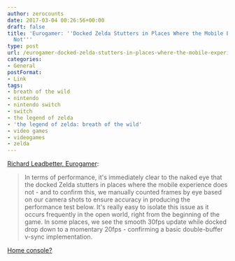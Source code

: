 ```yaml
---
author: zerocounts
date: 2017-03-04 00:26:56+00:00
draft: false
title: 'Eurogamer: ''Docked Zelda Stutters in Places Where the Mobile Experience Does
  Not'''
type: post
url: /eurogamer-docked-zelda-stutters-in-places-where-the-mobile-experience-does-not/
categories:
- General
postFormat:
- Link
tags:
- breath of the wild
- nintendo
- nintendo switch
- switch
- the legend of zelda
- 'the legend of zelda: breath of the wild'
- video games
- videogames
- zelda
---
```


[Richard Leadbetter, Eurogamer](http://www.eurogamer.net/articles/digitalfoundry-2017-the-legend-of-zelda-breath-of-the-wild-face-off):


<blockquote>In terms of performance, it's immediately clear to the naked eye that the docked Zelda stutters in places where the mobile experience does not - and to confirm this, we manually counted frames by eye based on our camera shots to ensure accuracy in producing the performance test below. It's really easy to isolate this issue as it occurs frequently in the open world, right from the beginning of the game. In some places, we see the smooth 30fps update while docked drop down to a momentary 20fps - confirming a basic double-buffer v-sync implementation.</blockquote>


[Home console?](https://www.zerocounts.net/2017/01/15/the-switch-is-a-home-console-the-switch-is-a-home-console-the-switch-is-a-home-console/)
